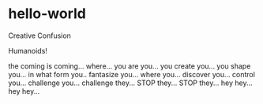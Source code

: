 # hello-world
Creative Confusion 

Humanoids!

the coming is coming...
where...
you are you...
you create you...
you shape you...
in what form you..
fantasize you...
where you...
  discover you...
  control you...
  challenge you...
  challenge they...
  STOP they...
  STOP they...
    hey hey...
    hey hey...
